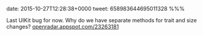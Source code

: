 date: 2015-10-27T12:28:38+0000
tweet: 658983644695011328
%%%

Last UIKit bug for now. Why do we have separate methods for trait and size changes? [openradar.appspot.com/23263181](https://openradar.appspot.com/23263181)
